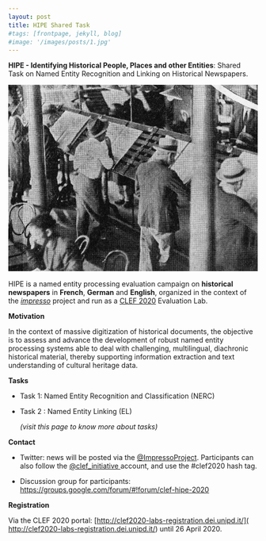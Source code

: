 ```yaml
---
layout: post
title: HIPE Shared Task
#tags: [frontpage, jekyll, blog]
#image: '/images/posts/1.jpg'
---
```




**HIPE - Identifying Historical People, Places and other Entities**: Shared Task on Named Entity Recognition and Linking on Historical Newspapers.

![alt](/images/pages/project-schema.jpg)

HIPE is a named entity processing evaluation campaign on **historical newspapers** in **French**, **German** and **English**, organized in the context of the [_impresso_](http://impresso-project.ch) project and run as a [CLEF 2020](https://clef2020.clef-initiative.eu/) Evaluation Lab.

**Motivation** 

In the context of massive digitization of historical documents, the objective is to assess and advance the development of robust named entity processing systems able to deal with challenging, multilingual, diachronic historical material, thereby supporting information extraction and text understanding of cultural heritage data.



**Tasks**

- Task 1: Named Entity Recognition and Classification (NERC)

- Task 2 : Named Entity Linking (EL)

  *(visit this page to know more about tasks)*

  

**Contact**

- Twitter: news will be posted via the [@ImpressoProject](https://twitter.com/ImpressoProject/). Participants can also follow the [@clef_initiative ](https://twitter.com/clef_initiative) account, and use the #clef2020 hash tag.

- Discussion group for participants: https://groups.google.com/forum/#!forum/clef-hipe-2020 

  

**Registration**

Via the CLEF 2020 portal: [http://clef2020-labs-registration.dei.unipd.it/]( http://clef2020-labs-registration.dei.unipd.it/) until 26 April 2020.







